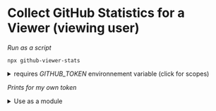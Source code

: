 <h1>Collect GitHub Statistics for a Viewer (viewing user)</h1>

<p>

<em>Run as a script</em>

```shell
npx github-viewer-stats
```

<details>
  <summary>requires <em>GITHUB_TOKEN</em> environnement variable (click for scopes)</summary>
  <p>
  <ul>
    <li>repo</li>
    <li>read:packages</li>
    <li>read:user</li>
    <li>read:discussion</li>
  </ul>
  </p>
</details>

</p>

<p>
<em>Prints for my own token</em>

<!--START OF STATS-->
<!--END OF STATS-->

</p>

<details>
<summary>Use as a module</summary>

<p>

```shell
npm install --save github-viewer-stats
```

</p>

```javascript
require('github-viewer-stats')().then(r => console.log(JSON.stringify(r, null, 2)));
```

<details>
  <summary>Detailed example</summary>
  <p>

  ```javascript
  const ghViewerStats = require('github-viewer-stats');

  async function main() {
    let stats = await ghViewerStats();
    console.log(JSON.stringify(stats, null, 2));
  }

  main();
  ```

  </p>
</details>

</details>
